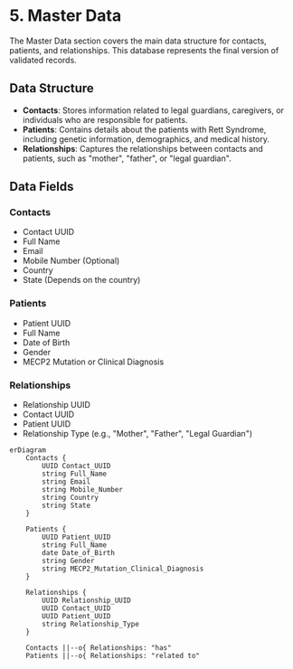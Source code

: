 # 5. Master Data

The Master Data section covers the main data structure for contacts, patients, and relationships. This database represents the final version of validated records.

## Data Structure
- **Contacts**: Stores information related to legal guardians, caregivers, or individuals who are responsible for patients.
- **Patients**: Contains details about the patients with Rett Syndrome, including genetic information, demographics, and medical history.
- **Relationships**: Captures the relationships between contacts and patients, such as "mother", "father", or "legal guardian".

## Data Fields
### Contacts
- Contact UUID
- Full Name
- Email
- Mobile Number (Optional)
- Country
- State (Depends on the country)

### Patients
- Patient UUID
- Full Name
- Date of Birth
- Gender
- MECP2 Mutation or Clinical Diagnosis

### Relationships
- Relationship UUID
- Contact UUID
- Patient UUID
- Relationship Type (e.g., "Mother", "Father", "Legal Guardian")

```mermaid
erDiagram
    Contacts {
        UUID Contact_UUID
        string Full_Name
        string Email
        string Mobile_Number
        string Country
        string State
    }

    Patients {
        UUID Patient_UUID
        string Full_Name
        date Date_of_Birth
        string Gender
        string MECP2_Mutation_Clinical_Diagnosis
    }

    Relationships {
        UUID Relationship_UUID
        UUID Contact_UUID
        UUID Patient_UUID
        string Relationship_Type
    }

    Contacts ||--o{ Relationships: "has"
    Patients ||--o{ Relationships: "related to"
```